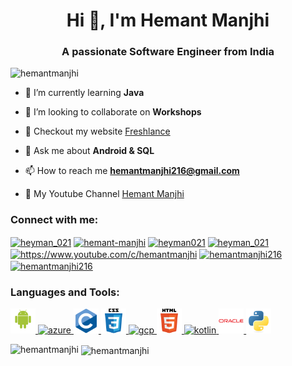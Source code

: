 <h1 align="center">Hi 👋, I'm Hemant Manjhi</h1>
<h3 align="center">A passionate Software Engineer from India</h3>

<p align="left"> <img src="https://komarev.com/ghpvc/?username=hemantmanjhi&label=Profile%20views&color=0e75b6&style=flat" alt="hemantmanjhi" /> </p>


- 🌱 I’m currently learning **Java**

- 👯 I’m looking to collaborate on **Workshops**

- 📝 Checkout my website [Freshlance](https://freshlancee.blogspot.com)

- 💬 Ask me about **Android & SQL**

- 📫 How to reach me **hemantmanjhi216@gmail.com**

- 📄 My Youtube Channel [Hemant Manjhi](https://www.youtube.com/c/HEMANTMANJHI)

<h3 align="left">Connect with me:</h3>
<p align="left">
<a href="https://twitter.com/heyman_021" target="blank"><img align="center" src="https://raw.githubusercontent.com/rahuldkjain/github-profile-readme-generator/master/src/images/icons/Social/twitter.svg" alt="heyman_021" height="30" width="40" /></a>
<a href="https://linkedin.com/in/hemant-manjhi" target="blank"><img align="center" src="https://raw.githubusercontent.com/rahuldkjain/github-profile-readme-generator/master/src/images/icons/Social/linked-in-alt.svg" alt="hemant-manjhi" height="30" width="40" /></a>
<a href="https://fb.com/heyman021" target="blank"><img align="center" src="https://raw.githubusercontent.com/rahuldkjain/github-profile-readme-generator/master/src/images/icons/Social/facebook.svg" alt="heyman021" height="30" width="40" /></a>
<a href="https://instagram.com/heyman_021" target="blank"><img align="center" src="https://raw.githubusercontent.com/rahuldkjain/github-profile-readme-generator/master/src/images/icons/Social/instagram.svg" alt="heyman_021" height="30" width="40" /></a>
<a href="https://www.youtube.com/c/HEMANTMANJHI" target="blank"><img align="center" src="https://raw.githubusercontent.com/rahuldkjain/github-profile-readme-generator/master/src/images/icons/Social/youtube.svg" alt="https://www.youtube.com/c/hemantmanjhi" height="30" width="40" /></a>
<a href="https://www.hackerrank.com/hemantmanjhi216" target="blank"><img align="center" src="https://raw.githubusercontent.com/rahuldkjain/github-profile-readme-generator/master/src/images/icons/Social/hackerrank.svg" alt="hemantmanjhi216" height="30" width="40" /></a>
<a href="https://auth.geeksforgeeks.org/user/hemantmanjhi216" target="blank"><img align="center" src="https://raw.githubusercontent.com/rahuldkjain/github-profile-readme-generator/master/src/images/icons/Social/geeks-for-geeks.svg" alt="hemantmanjhi216" height="30" width="40" /></a>
</p>

<h3 align="left">Languages and Tools:</h3>
<p align="left"> <a href="https://developer.android.com" target="_blank"> <img src="https://raw.githubusercontent.com/devicons/devicon/master/icons/android/android-original-wordmark.svg" alt="android" width="40" height="40"/> </a> <a href="https://azure.microsoft.com/en-in/" target="_blank"> <img src="https://www.vectorlogo.zone/logos/microsoft_azure/microsoft_azure-icon.svg" alt="azure" width="40" height="40"/> </a> <a href="https://www.cprogramming.com/" target="_blank"> <img src="https://raw.githubusercontent.com/devicons/devicon/master/icons/c/c-original.svg" alt="c" width="40" height="40"/> </a> <a href="https://www.w3schools.com/css/" target="_blank"> <img src="https://raw.githubusercontent.com/devicons/devicon/master/icons/css3/css3-original-wordmark.svg" alt="css3" width="40" height="40"/> </a> <a href="https://cloud.google.com" target="_blank"> <img src="https://www.vectorlogo.zone/logos/google_cloud/google_cloud-icon.svg" alt="gcp" width="40" height="40"/> </a> <a href="https://www.w3.org/html/" target="_blank"> <img src="https://raw.githubusercontent.com/devicons/devicon/master/icons/html5/html5-original-wordmark.svg" alt="html5" width="40" height="40"/> </a> <a href="https://kotlinlang.org" target="_blank"> <img src="https://www.vectorlogo.zone/logos/kotlinlang/kotlinlang-icon.svg" alt="kotlin" width="40" height="40"/> </a> <a href="https://www.oracle.com/" target="_blank"> <img src="https://raw.githubusercontent.com/devicons/devicon/master/icons/oracle/oracle-original.svg" alt="oracle" width="40" height="40"/> </a> <a href="https://www.python.org" target="_blank"> <img src="https://raw.githubusercontent.com/devicons/devicon/master/icons/python/python-original.svg" alt="python" width="40" height="40"/> </a> </p>

<p><img align="left" src="https://github-readme-stats.vercel.app/api/top-langs?username=hemantmanjhi&show_icons=true&locale=en&layout=compact" alt="hemantmanjhi" /></p>

<p>&nbsp;<img align="center" src="https://github-readme-stats.vercel.app/api?username=hemantmanjhi&show_icons=true&locale=en" alt="hemantmanjhi" /></p>
